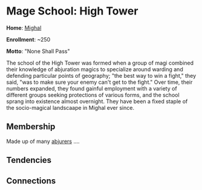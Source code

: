 # Mage School: High Tower
**Home**: [Mighal](/Cities/Mighal.md)

**Enrollment**: ~250

**Motto**: "None Shall Pass"

The school of the High Tower was formed when a group of magi combined their knowledge of abjuration magics to specialize around warding and defending particular points of geography; "the best way to win a fight," they said, "was to make sure your enemy can't get to the fight." Over time, their numbers expanded, they found gainful employment with a variety of different groups seeking protections of various forms, and the school sprang into existence almost overnight. They have been a fixed staple of the socio-magical landscaape in Mighal ever since.

## Membership
Made up of many [abjurers](/Classes/Wizard/Abjuration.md) ....

## Tendencies

## Connections
